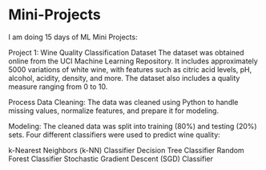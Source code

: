 # Mini-Projects
I am doing 15 days of ML Mini Projects:

Project 1: Wine Quality Classification
Dataset
The dataset was obtained online from the UCI Machine Learning Repository. It includes approximately 5000 variations of white wine, with features such as citric acid levels, pH, alcohol, acidity, density, and more. The dataset also includes a quality measure ranging from 0 to 10.

Process
Data Cleaning: The data was cleaned using Python to handle missing values, normalize features, and prepare it for modeling.

Modeling: The cleaned data was split into training (80%) and testing (20%) sets. Four different classifiers were used to predict wine quality:

k-Nearest Neighbors (k-NN) Classifier
Decision Tree Classifier
Random Forest Classifier
Stochastic Gradient Descent (SGD) Classifier